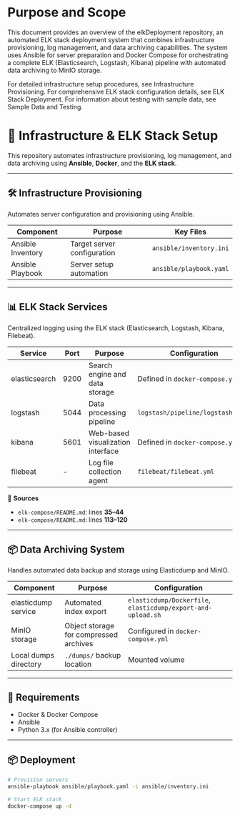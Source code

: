 # Purpose and Scope
This document provides an overview of the elkDeployment repository, an automated ELK stack deployment system that combines infrastructure provisioning, log management, and data archiving capabilities. The system uses Ansible for server preparation and Docker Compose for orchestrating a complete ELK (Elasticsearch, Logstash, Kibana) pipeline with automated data archiving to MinIO storage.

For detailed infrastructure setup procedures, see Infrastructure Provisioning. For comprehensive ELK stack configuration details, see ELK Stack Deployment. For information about testing with sample data, see Sample Data and Testing.

# 🚀 Infrastructure & ELK Stack Setup

This repository automates infrastructure provisioning, log management, and data archiving using **Ansible**, **Docker**, and the **ELK stack**.

---

## 🛠️ Infrastructure Provisioning

Automates server configuration and provisioning using Ansible.

| Component           | Purpose                      | Key Files                |
|---------------------|------------------------------|--------------------------|
| Ansible Inventory   | Target server configuration  | `ansible/inventory.ini`  |
| Ansible Playbook    | Server setup automation      | `ansible/playbook.yaml`  |

---

## 📊 ELK Stack Services

Centralized logging using the ELK stack (Elasticsearch, Logstash, Kibana, Filebeat).

| Service       | Port  | Purpose                              | Configuration                     |
|---------------|-------|--------------------------------------|-----------------------------------|
| elasticsearch | 9200  | Search engine and data storage       | Defined in `docker-compose.yml`   |
| logstash      | 5044  | Data processing pipeline             | `logstash/pipeline/logstash.conf` |
| kibana        | 5601  | Web-based visualization interface    | Defined in `docker-compose.yml`   |
| filebeat      | -     | Log file collection agent            | `filebeat/filebeat.yml`           |

📁 **Sources**  
- `elk-compose/README.md`: lines **35–44**  
- `elk-compose/README.md`: lines **113–120**

---

## 📦 Data Archiving System

Handles automated data backup and storage using Elasticdump and MinIO.

| Component            | Purpose                          | Configuration                                      |
|----------------------|----------------------------------|----------------------------------------------------|
| elasticdump service  | Automated index export           | `elasticdump/Dockerfile`, `elasticdump/export-and-upload.sh` |
| MinIO storage        | Object storage for compressed archives | Configured in `docker-compose.yml`           |
| Local dumps directory| `./dumps/` backup location        | Mounted volume                                     |

---

## 🧰 Requirements

- Docker & Docker Compose
- Ansible
- Python 3.x (for Ansible controller)

---

## 📦 Deployment

```bash
# Provision servers
ansible-playbook ansible/playbook.yaml -i ansible/inventory.ini

# Start ELK stack
docker-compose up -d

